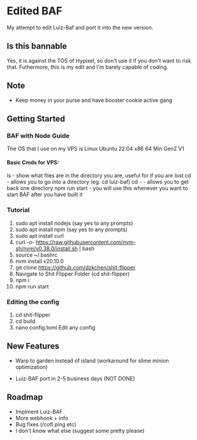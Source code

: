 # Edited BAF

My attempt to edit Luiz-Baf and port it into the new version.

## Is this bannable

Yes, it is against the TOS of Hypixel, so don't use it if you don't want to risk that. Futhermore, this is my edit and I'm barely capable of coding.

## Note

-   Keep money in your purse and have booster cookie active gang

## Getting Started

### BAF with Node Guide

The OS that I use on my VPS is Linux Ubuntu 22.04 x86 64 Min Gen2 V1

#### Basic Cmds for VPS:

ls - show what files are in the directory you are, useful for if you are lost
cd - allows you to go into a directory (eg. cd luiz-baf)
cd -  - allows you to get back one directory
npm run start - you will use this whenever you want to start BAF after you have built it

### Tutorial

1. sudo apt install nodejs (say yes to any prompts)
2. sudo apt install npm (say yes to any prompts)
3. sudo apt install curl
4. curl -o- https://raw.githubusercontent.com/nvm-sh/nvm/v0.38.0/install.sh | bash
5. source ~/.bashrc
6. nvm install v20.10.0
7. git clone https://github.com/dzkchen/shit-flipper
8. Navigate to Shit Flipper Folder (cd shit-flipper)
9. npm i 
10. npm run start

### Editing the config
1. cd shit-flipper
2. cd build
3. nano config.toml
Edit any config

## New Features

- Warp to garden instead of island (workaround for slime minion optimization)

- Luiz-BAF port in 2-5 business days (NOT DONE)


## Roadmap

- Implment Luiz-BAF 
- More webhook + info 
- Bug fixes (/cofl ping etc)
- I don't know what else (suggest some pretty please)